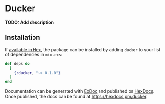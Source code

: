 # Ducker

**TODO: Add description**

## Installation

If [available in Hex](https://hex.pm/docs/publish), the package can be installed
by adding `ducker` to your list of dependencies in `mix.exs`:

```elixir
def deps do
  [
    {:ducker, "~> 0.1.0"}
  ]
end
```

Documentation can be generated with [ExDoc](https://github.com/elixir-lang/ex_doc)
and published on [HexDocs](https://hexdocs.pm). Once published, the docs can
be found at <https://hexdocs.pm/ducker>.


